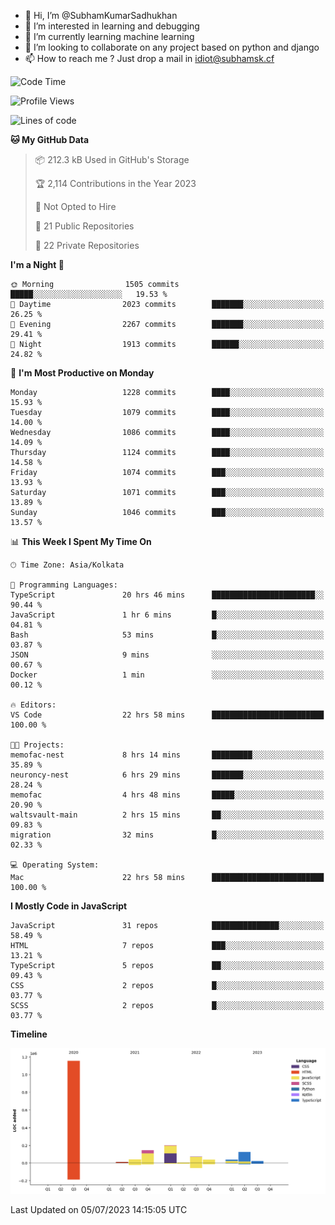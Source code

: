 - 👋 Hi, I’m @SubhamKumarSadhukhan
- 👀 I’m interested in learning and debugging
- 🌱 I’m currently learning machine learning
- 💞️ I’m looking to collaborate on any project based on python and django
- 📫 How to reach me ?
      Just drop a mail in idiot@subhamsk.cf

<!---
SubhamKumarSadhukhan/SubhamKumarSadhukhan is a ✨ special ✨ repository because its `README.md` (this file) appears on your GitHub profile.
You can click the Preview link to take a look at your changes.
--->


<!--START_SECTION:waka-->
![Code Time](http://img.shields.io/badge/Code%20Time-1%2C291%20hrs%2057%20mins-blue)

![Profile Views](http://img.shields.io/badge/Profile%20Views-0-blue)

![Lines of code](https://img.shields.io/badge/From%20Hello%20World%20I%27ve%20Written-1.9%20million%20lines%20of%20code-blue)

**🐱 My GitHub Data** 

> 📦 212.3 kB Used in GitHub's Storage 
 > 
> 🏆 2,114 Contributions in the Year 2023
 > 
> 🚫 Not Opted to Hire
 > 
> 📜 21 Public Repositories 
 > 
> 🔑 22 Private Repositories 
 > 
**I'm a Night 🦉** 

```text
🌞 Morning                1505 commits        █████░░░░░░░░░░░░░░░░░░░░   19.53 % 
🌆 Daytime                2023 commits        ███████░░░░░░░░░░░░░░░░░░   26.25 % 
🌃 Evening                2267 commits        ███████░░░░░░░░░░░░░░░░░░   29.41 % 
🌙 Night                  1913 commits        ██████░░░░░░░░░░░░░░░░░░░   24.82 % 
```
📅 **I'm Most Productive on Monday** 

```text
Monday                   1228 commits        ████░░░░░░░░░░░░░░░░░░░░░   15.93 % 
Tuesday                  1079 commits        ████░░░░░░░░░░░░░░░░░░░░░   14.00 % 
Wednesday                1086 commits        ████░░░░░░░░░░░░░░░░░░░░░   14.09 % 
Thursday                 1124 commits        ████░░░░░░░░░░░░░░░░░░░░░   14.58 % 
Friday                   1074 commits        ███░░░░░░░░░░░░░░░░░░░░░░   13.93 % 
Saturday                 1071 commits        ███░░░░░░░░░░░░░░░░░░░░░░   13.89 % 
Sunday                   1046 commits        ███░░░░░░░░░░░░░░░░░░░░░░   13.57 % 
```


📊 **This Week I Spent My Time On** 

```text
🕑︎ Time Zone: Asia/Kolkata

💬 Programming Languages: 
TypeScript               20 hrs 46 mins      ███████████████████████░░   90.44 % 
JavaScript               1 hr 6 mins         █░░░░░░░░░░░░░░░░░░░░░░░░   04.81 % 
Bash                     53 mins             █░░░░░░░░░░░░░░░░░░░░░░░░   03.87 % 
JSON                     9 mins              ░░░░░░░░░░░░░░░░░░░░░░░░░   00.67 % 
Docker                   1 min               ░░░░░░░░░░░░░░░░░░░░░░░░░   00.12 % 

🔥 Editors: 
VS Code                  22 hrs 58 mins      █████████████████████████   100.00 % 

🐱‍💻 Projects: 
memofac-nest             8 hrs 14 mins       █████████░░░░░░░░░░░░░░░░   35.89 % 
neuroncy-nest            6 hrs 29 mins       ███████░░░░░░░░░░░░░░░░░░   28.24 % 
memofac                  4 hrs 48 mins       █████░░░░░░░░░░░░░░░░░░░░   20.90 % 
waltsvault-main          2 hrs 15 mins       ██░░░░░░░░░░░░░░░░░░░░░░░   09.83 % 
migration                32 mins             █░░░░░░░░░░░░░░░░░░░░░░░░   02.33 % 

💻 Operating System: 
Mac                      22 hrs 58 mins      █████████████████████████   100.00 % 
```

**I Mostly Code in JavaScript** 

```text
JavaScript               31 repos            ███████████████░░░░░░░░░░   58.49 % 
HTML                     7 repos             ███░░░░░░░░░░░░░░░░░░░░░░   13.21 % 
TypeScript               5 repos             ██░░░░░░░░░░░░░░░░░░░░░░░   09.43 % 
CSS                      2 repos             █░░░░░░░░░░░░░░░░░░░░░░░░   03.77 % 
SCSS                     2 repos             █░░░░░░░░░░░░░░░░░░░░░░░░   03.77 % 
```



**Timeline**

![Lines of Code chart](https://raw.githubusercontent.com/SubhamKumarSadhukhan/SubhamKumarSadhukhan/main/assets/bar_graph.png)


 Last Updated on 05/07/2023 14:15:05 UTC
<!--END_SECTION:waka-->
